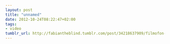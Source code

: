 ```yaml
---
layout: post
title: "unnamed"
date: 2012-10-24T08:22:47+02:00
tags:
- video
tumblr_url: http://fabiantheblind.tumblr.com/post/34218637909/filmofon-jan-mika-saz-vfx-showreel-do-you-like
---
```

